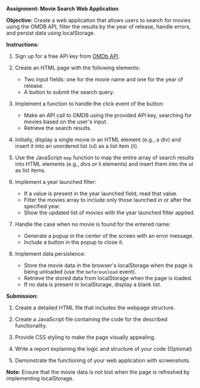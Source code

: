 **Assignment: Movie Search Web Application**

**Objective:** Create a web application that allows users to search for movies using the OMDB API, filter the results by the year of release, handle errors, and persist data using localStorage.

**Instructions:**

1. Sign up for a free API key from [OMDb API](http://www.omdbapi.com/).

2. Create an HTML page with the following elements:

   - Two input fields: one for the movie name and one for the year of release.
   - A button to submit the search query.

3. Implement a function to handle the click event of the button:

   - Make an API call to OMDB using the provided API key, searching for movies based on the user's input.
   - Retrieve the search results.

4. Initially, display a single movie in an HTML element (e.g., a div) and insert it into an unordered list (ul) as a list item (li).

5. Use the JavaScript `map` function to map the entire array of search results into HTML elements (e.g., divs or li elements) and insert them into the ul as list items.

6. Implement a year launched filter:

   - If a value is present in the year launched field, read that value.
   - Filter the movies array to include only those launched in or after the specified year.
   - Show the updated list of movies with the year launched filter applied.

7. Handle the case when no movie is found for the entered name:

   - Generate a popup in the center of the screen with an error message.
   - Include a button in the popup to close it.

8. Implement data persistence:
   - Store the movie data in the browser's localStorage when the page is being unloaded (use the `beforeunload` event).
   - Retrieve the stored data from localStorage when the page is loaded.
   - If no data is present in localStorage, display a blank list.

**Submission:**

1. Create a detailed HTML file that includes the webpage structure.

2. Create a JavaScript file containing the code for the described functionality.

3. Provide CSS styling to make the page visually appealing.

4. Write a report explaining the logic and structure of your code (Optional)

5. Demonstrate the functioning of your web application with screenshots.

**Note:** Ensure that the movie data is not lost when the page is refreshed by implementing localStorage.
